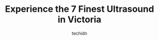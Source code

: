 ---
layout: ampstory
image: https://i0.wp.com/www.auto.or.id/wp-content/uploads/2023/06/west-coast-medical-imaging-0-victoria-1686324076.jpeg?resize=640,853
author: techidn
featured: false
description: Victoria, British Columbia, Canada is a haven for Ultrasound enthusiasts, boasting an impressive array of 7 top-notch establishments. Whether youre a seasoned connoisseur or simply curious 
title: Experience the 7 Finest Ultrasound in Victoria
cover:
   title: Experience the 7 Finest Ultrasound in Victoria
   subtitle: AUTO.OR.ID
   background: https://www.auto.or.id/wp-content/uploads/2023/06/west-coast-medical-imaging-0-victoria-1686324076.jpeg

pages: 
 - layout: thirds
   top: <h1>#1 West Coast Medical Imaging</h1>
   bottom: "<p>Had a requisition, walked in 10 minutes before my appointment.  They saw me right away, took the x-rays, sent them to my physician and I was out the door in minutes.  Fri</p>"
   background: https://www.auto.or.id/wp-content/uploads/2023/06/west-coast-medical-imaging-1-victoria-1686324077.jpeg
   backgroundblur: true
 - layout: thirds
   top: <h1>#2 Island Ultrasound Services-VIHA</h1>
   bottom: "<p>3550 Saanich Rd #101, Victoria, BC V8Z 4B9, Canada</p>"
   background: https://www.auto.or.id/wp-content/uploads/2023/06/west-coast-medical-imaging-2-victoria-1686324077.jpeg
   cta:
      link: https://www.auto.or.id/experience-the-7-finest-ultrasound-in-victoria/
      text: Experience the 7 Finest Ultrasound in Victoria
 - layout: thirds
   top: <h1>#3 West Coast Medical Imaging Victoria Ultrasound, X-ray</h1>
   bottom: "<p>1990 Fort St, Victoria, BC V8R 6V4, Canada</p>"
   background: https://images.unsplash.com/photo-1636325779858-2e355e25f9af?ixlib=rb-4.0.3&ixid=MnwxMjA3fDB8MHxwaG90by1wYWdlfHx8fGVufDB8fHx8&auto=format&fit=crop&w=640&h=853&q=80
   cta:
      link: https://www.auto.or.id/experience-the-7-finest-ultrasound-in-victoria/
      text: Experience the 7 Finest Ultrasound in Victoria
 - layout: thirds
   top: <h1>#4 West Coast Medical Imaging</h1>
   bottom: "<p>1641 Hillside Ave, Victoria, BC V8T 2C4, Canada</p>"
   background: https://images.unsplash.com/photo-1508048236731-b5ef91f7840c?ixlib=rb-4.0.3&ixid=MnwxMjA3fDB8MHxwaG90by1wYWdlfHx8fGVufDB8fHx8&auto=format&fit=crop&w=640&h=853&q=80
   cta:
      link: https://www.auto.or.id/experience-the-7-finest-ultrasound-in-victoria/
      text: Experience the 7 Finest Ultrasound in Victoria
 - layout: thirds
   top: <h1>#5 West Coast Medical Imaging</h1>
   bottom: "<p>1120 Yates St #203, Victoria, BC V8V 3M9, Canada</p>"
   background: https://images.unsplash.com/photo-1608315397378-2c9895eade16?ixlib=rb-4.0.3&ixid=MnwxMjA3fDB8MHxwaG90by1wYWdlfHx8fGVufDB8fHx8&auto=format&fit=crop&w=640&h=853&q=80
   cta:
      link: https://www.auto.or.id/experience-the-7-finest-ultrasound-in-victoria/
      text: Experience the 7 Finest Ultrasound in Victoria
 - layout: thirds
   top: <h1>#6 Victoria MRI</h1>
   bottom: "<p>1990 Fort St, Victoria, BC V8R 6V4, Canada</p>"
   background: https://images.unsplash.com/photo-1619843810550-d7ba538ea44f?ixlib=rb-4.0.3&ixid=MnwxMjA3fDB8MHxwaG90by1wYWdlfHx8fGVufDB8fHx8&auto=format&fit=crop&w=640&h=853&q=80
   cta:
      link: https://www.auto.or.id/experience-the-7-finest-ultrasound-in-victoria/
      text: Experience the 7 Finest Ultrasound in Victoria

 - layout: thirds
   middle: Continue reading...
   background: https://images.unsplash.com/photo-1632275227519-5a515f53272d?ixlib=rb-4.0.3&ixid=MnwxMjA3fDB8MHxwaG90by1wYWdlfHx8fGVufDB8fHx8&auto=format&fit=crop&w=640&h=853&q=80
   cta:
      link: https://www.auto.or.id/experience-the-7-finest-ultrasound-in-victoria/
      text: Experience the 7 Finest Ultrasound in Victoria

---